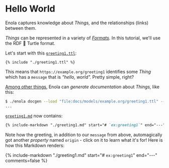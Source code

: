 <!--
    SPDX-License-Identifier: Apache-2.0

    Copyright 2024 The Enola <https://enola.dev> Authors

    Licensed under the Apache License, Version 2.0 (the "License");
    you may not use this file except in compliance with the License.
    You may obtain a copy of the License at

        https://www.apache.org/licenses/LICENSE-2.0

    Unless required by applicable law or agreed to in writing, software
    distributed under the License is distributed on an "AS IS" BASIS,
    WITHOUT WARRANTIES OR CONDITIONS OF ANY KIND, either express or implied.
    See the License for the specific language governing permissions and
    limitations under the License.
-->

# Hello World

Enola captures knowledge about _Things,_ and the relationships (links) between them.

_Things_ can be represented in a variety of _[Formats](../../concepts/core.md#formats)._ In this tutorial, we'll use the RDF 🐢 Turtle format.

Let's start with this [`greeting1.ttl`](greeting1.ttl):

```turtle
{% include "./greeting1.ttl" %}
```

This means that `https://example.org/greeting1` identifies some _Thing_ which has a `message` that is _"hello, world"._ Pretty simple, right?

[Among other things](../../use/help/index.md), Enola can _generate documentation_ about _Things,_ like this:

```bash cd .././.././..
$ ./enola docgen --load "file:docs/models/example.org/greeting1.ttl" --output=file:///tmp/models/ --no-index
...
```

[`greeting1.md`](greeting1.md) now contains:

```markdown
{% include-markdown "./greeting1.md" start="# `ex:greeting1`" end="---" comments=false %}
```

Note how the greeting, in addition to our `message` from above, automagically got another _property_ named `origin` - click on it to learn what it's for! Here is how this Markdown renders:

{% include-markdown "./greeting1.md" start="# `ex:greeting1`" end="---" comments=false %}
